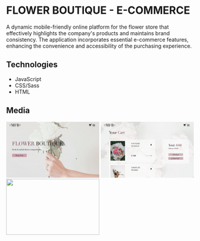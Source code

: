 # FLOWER BOUTIQUE - E-COMMERCE 

A dynamic mobile-friendly online platform for the flower store that effectively highlights the company's products and maintains brand consistency. The application incorporates essential e-commerce features, enhancing the convenience and accessibility of the purchasing experience.

## Technologies 

 - JavaScript
 - CSS/Sass
 - HTML
 
## Media

<div>
    <img src="./public/assets/main-demo.gif" width="250" height="150"/>
    <img src="./public/assets/cart-demo.gif" width="250" height="150"/>
    <img src="./public/assets/menu-demo.gif" width="250" height="150"/>
</div>
